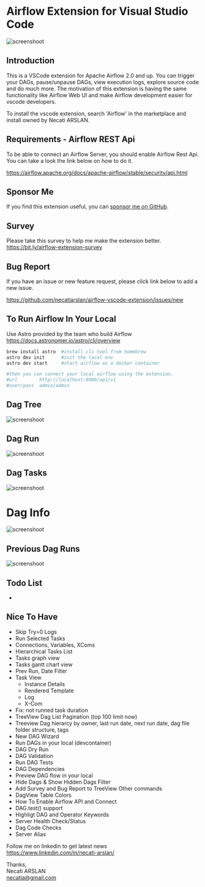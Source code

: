 # Airflow Extension for Visual Studio Code


![screenshoot](./docs/airflow-extension.png)


## Introduction

This is a VSCode extension for Apache Airflow 2.0 and up.
You can trigger your DAGs, pause/unpause DAGs, view execution logs, explore source code and do much more.
The motivation of this extension is having the same functionality like Airflow Web UI and make Airflow development easier for vscode developers.

To install the vscode extension, search 'Airflow' in the marketplace and install owned by Necati ARSLAN.

## Requirements - Airflow REST Api

To be able to connect an Airflow Server, you should enable Airflow Rest Api.
You can take a look the link below on how to do it.

https://airflow.apache.org/docs/apache-airflow/stable/security/api.html

## Sponsor Me
If you find this extension useful, you can [sponsor me on GitHub](https://github.com/sponsors/necatiarslan).


## Survey
Please take this survey to help me make the extension better.\
https://bit.ly/airflow-extension-survey

## Bug Report

If you have an issue or new feature request, please click link below to add a new issue.

https://github.com/necatiarslan/airflow-vscode-extension/issues/new

## To Run Airflow In Your Local
Use Astro provided by the team who build Airflow 
https://docs.astronomer.io/astro/cli/overview

```bash 
brew install astro  #install cli tool from homebrew
astro dev init      #init the local env
astro dev start     #start airflow as a docker container

#then you can connect your local airflow using the extension.
#url        http://localhost:8080/api/v1
#user/pass  admin/admin
```

## Dag Tree
![screenshoot](./docs/dagview-dagtree.png)

## Dag Run
![screenshoot](./docs/dagview-run.png)

## Dag Tasks
![screenshoot](./docs/dagview-tasks.png)

# Dag Info
![screenshoot](./docs/dagview-info.png)

## Previous Dag Runs
![screenshoot](./docs/dagview-prevruns.png)


## Todo List
-

## Nice To Have
- Skip Try=0 Logs
- Run Selected Tasks
- Connections, Variables, XComs
- Hierarchical Tasks List
- Tasks graph view
- Tasks gantt chart view
- Prev Run, Date Filter
- Task View
    - Instance Details
    - Rendered Template
    - Log
    - X-Com
- Fix: not runned task duration
- TreeView Dag List Pagination (top 100 limit now)
- Treeview Dag hierarcy by owner, last run date, next run date, dag file folder structure, tags
- New DAG Wizard
- Run DAGs in your local (devcontainer)
- DAG Dry Run
- DAG Validation
- Run DAG Tests
- DAG Dependencies
- Preview DAG flow in your local
- Hide Dags & Show Hidden Dags Filter
- Add Survey and Bug Report to TreeView Other commands
- DagView Table Colors
- How To Enable Airflow API and Connect
- DAG.test() support
- Highligt DAG and Operator Keywords
- Server Health Check/Status
- Dag Code Checks
- Server Alias

Follow me on linkedin to get latest news \
https://www.linkedin.com/in/necati-arslan/

Thanks, \
Necati ARSLAN \
necatia@gmail.com
